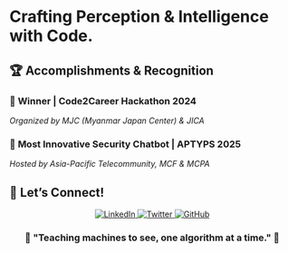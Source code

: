 # Crafting Perception & Intelligence with Code.


## 🏆 Accomplishments & Recognition

### 🥇 **Winner | Code2Career Hackathon 2024**

*Organized by MJC (Myanmar Japan Center) & JICA*

### 🥇 **Most Innovative Security Chatbot | APTYPS 2025**

*Hosted by Asia-Pacific Telecommunity, MCF & MCPA*

## 🤝 Let’s Connect!

<div align="center">
  <a href="https://linkedin.com/in/htoothetnaung" target="_blank">
    <img src="https://img.shields.
io/badge/LinkedIn-0077B5?style=for-the-badge&logo=linkedin&logoColor=white"
alt="LinkedIn"/>
  </a>
  <a href="https://twitter.com/htoothetnaung" target="_blank">
    <img src="https://img.shields.
io/badge/Twitter-1DA1F2?style=for-the-badge&logo=twitter&logoColor=white"
alt="Twitter"/>
  </a>
  <a href="https://github.com/htoothetnaung" target="_blank">
    <img src="https://img.shields.
io/badge/GitHub-100000?style=for-the-badge&logo=github&logoColor=white"
alt="GitHub"/>
  </a>
</div>

<div align="center">
  <h3>🤖 "Teaching machines to see, one algorithm at a time." 🤖</h3>
</div>

